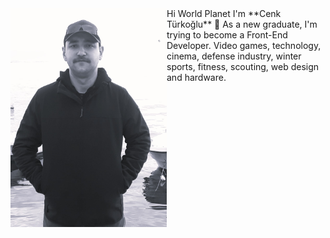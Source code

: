 <img width="250" height="350" align="left" float="left" src="https://github.com/cnktrkgl/cnktrkgl/blob/main/images/ct_2024.jpeg">
Hi World Planet I'm **Cenk Türkoğlu** 👋
As a new graduate, I'm trying to become a Front-End Developer.
Video games, technology, cinema, defense industry, winter sports, fitness, scouting, web design and hardware.

<!--
**cnktrkgl/cnktrkgl** is a ✨ _special_ ✨ repository because its `README.md` (this file) appears on your GitHub profile.

Here are some ideas to get you started:

- 🔭 I’m currently working on ...
- 🌱 I’m currently learning ...
- 👯 I’m looking to collaborate on ...
- 🤔 I’m looking for help with ...
- 💬 Ask me about ...
- 📫 How to reach me: ...
- 😄 Pronouns: ...
- ⚡ Fun fact: ...
-->
